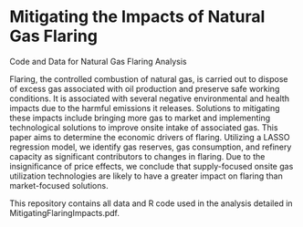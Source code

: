 # Mitigating the Impacts of Natural Gas Flaring
Code and Data for Natural Gas Flaring Analysis

Flaring, the controlled combustion of natural gas, is carried out to dispose of excess gas associated with oil production and preserve safe working conditions. It is associated with several negative environmental and health impacts due to the harmful emissions it releases. Solutions to mitigating these impacts include bringing more gas to market and implementing technological solutions to improve onsite intake of associated gas. This paper aims to determine the economic drivers of flaring. Utilizing a LASSO regression model, we identify gas reserves, gas consumption, and refinery capacity as significant contributors to changes in flaring. Due to the insignificance of price effects, we conclude that supply-focused onsite gas utilization technologies are likely to have a greater impact on flaring than market-focused solutions.

This repository contains all data and R code used in the analysis detailed in MitigatingFlaringImpacts.pdf. 
